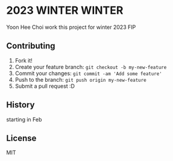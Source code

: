# 2023 WINTER WINTER 

Yoon Hee Choi work this project for winter 2023 FIP


## Contributing

1. Fork it!
2. Create your feature branch: `git checkout -b my-new-feature`
3. Commit your changes: `git commit -am 'Add some feature'`
4. Push to the branch: `git push origin my-new-feature`
5. Submit a pull request :D

## History

starting in Feb


## License
MIT
